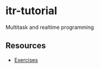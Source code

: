 # itr-tutorial

Multitask and realtime programming

## Resources

- [Exercises](http://irfu.cea.fr/Pisp/shebli.anvar/prog-mt-rtos/index.html)
